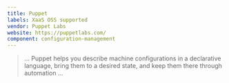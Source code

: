 ```yaml
---
title: Puppet
labels: XaaS OSS supported
vendor: Puppet Labs
website: https://puppetlabs.com/
component: configuration-management
---
```

> ... Puppet helps you describe machine configurations in a declarative language, bring them to a desired state, and keep them there through automation ...
